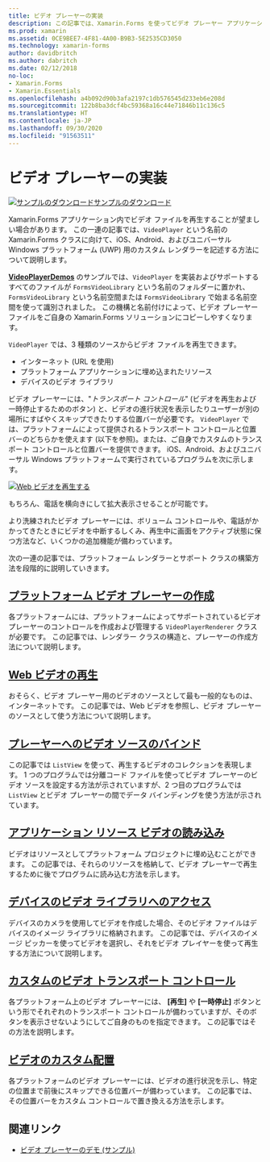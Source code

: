 ```yaml
---
title: ビデオ プレーヤーの実装
description: この記事では、Xamarin.Forms を使ってビデオ プレーヤー アプリケーションを実装する方法について説明します。
ms.prod: xamarin
ms.assetid: 0CE9BEE7-4F81-4A00-B9B3-5E2535CD3050
ms.technology: xamarin-forms
author: davidbritch
ms.author: dabritch
ms.date: 02/12/2018
no-loc:
- Xamarin.Forms
- Xamarin.Essentials
ms.openlocfilehash: a4b092d90b3afa2197c1db576545d233eb6e208d
ms.sourcegitcommit: 122b8ba3dcf4bc59368a16c44e71846b11c136c5
ms.translationtype: HT
ms.contentlocale: ja-JP
ms.lasthandoff: 09/30/2020
ms.locfileid: "91563511"
---
```

# <a name="implementing-a-video-player"></a>ビデオ プレーヤーの実装

[![サンプルのダウンロード](~/media/shared/download.png)サンプルのダウンロード](https://docs.microsoft.com/samples/xamarin/xamarin-forms-samples/customrenderers-videoplayerdemos)

Xamarin.Forms アプリケーション内でビデオ ファイルを再生することが望ましい場合があります。 この一連の記事では、`VideoPlayer` という名前の Xamarin.Forms クラスに向けて、iOS、Android、およびユニバーサル Windows プラットフォーム (UWP) 用のカスタム レンダラーを記述する方法について説明します。

[**VideoPlayerDemos**](/samples/xamarin/xamarin-forms-samples/customrenderers-videoplayerdemos) のサンプルでは、`VideoPlayer` を実装およびサポートするすべてのファイルが `FormsVideoLibrary` という名前のフォルダーに置かれ、`FormsVideoLibrary` という名前空間または `FormsVideoLibrary` で始まる名前空間を使って識別されました。 この機構と名前付けによって、ビデオ プレーヤー ファイルをご自身の Xamarin.Forms ソリューションにコピーしやすくなります。

`VideoPlayer` では、3 種類のソースからビデオ ファイルを再生できます。

- インターネット (URL を使用)
- プラットフォーム アプリケーションに埋め込まれたリソース
- デバイスのビデオ ライブラリ

ビデオ プレーヤーには、"*トランスポート コントロール*" (ビデオを再生および一時停止するためのボタン) と、ビデオの進行状況を表示したりユーザーが別の場所にすばやくスキップできたりする位置バーが必要です。 `VideoPlayer` では、プラットフォームによって提供されるトランスポート コントロールと位置バーのどちらかを使えます (以下を参照)。または、ご自身でカスタムのトランスポート コントロールと位置バーを提供できます。 iOS、Android、およびユニバーサル Windows プラットフォームで実行されているプログラムを次に示します。

[![Web ビデオを再生する](web-videos-images/playwebvideo-small.png "Web ビデオを再生する")](web-videos-images/playwebvideo-large.png#lightbox "Web ビデオを再生する")

もちろん、電話を横向きにして拡大表示させることが可能です。

より洗練されたビデオ プレーヤーには、ボリューム コントロールや、電話がかかってきたときにビデオを中断するしくみ、再生中に画面をアクティブ状態に保つ方法など、いくつかの追加機能が備わっています。

次の一連の記事では、プラットフォーム レンダラーとサポート クラスの構築方法を段階的に説明していきます。

## <a name="creating-the-platform-video-players"></a>[プラットフォーム ビデオ プレーヤーの作成](player-creation.md)

各プラットフォームには、プラットフォームによってサポートされているビデオ プレーヤーのコントロールを作成および管理する `VideoPlayerRenderer` クラスが必要です。 この記事では、レンダラー クラスの構造と、プレーヤーの作成方法について説明します。

## <a name="playing-a-web-video"></a>[Web ビデオの再生](web-videos.md)

おそらく、ビデオ プレーヤー用のビデオのソースとして最も一般的なものは、インターネットです。 この記事では、Web ビデオを参照し、ビデオ プレーヤーのソースとして使う方法について説明します。

## <a name="binding-video-sources-to-the-player"></a>[プレーヤーへのビデオ ソースのバインド](source-bindings.md)

この記事では `ListView` を使って、再生するビデオのコレクションを表現します。 1 つのプログラムでは分離コード ファイルを使ってビデオ プレーヤーのビデオ ソースを設定する方法が示されていますが、2 つ目のプログラムでは `ListView` とビデオ プレーヤーの間でデータ バインディングを使う方法が示されています。

## <a name="loading-application-resource-videos"></a>[アプリケーション リソース ビデオの読み込み](loading-resources.md)

ビデオはリソースとしてプラットフォーム プロジェクトに埋め込むことができます。 この記事では、それらのリソースを格納して、ビデオ プレーヤーで再生するために後でプログラムに読み込む方法を示します。

## <a name="accessing-the-devices-video-library"></a>[デバイスのビデオ ライブラリへのアクセス](accessing-library.md)

デバイスのカメラを使用してビデオを作成した場合、そのビデオ ファイルはデバイスのイメージ ライブラリに格納されます。 この記事では、デバイスのイメージ ピッカーを使ってビデオを選択し、それをビデオ プレイヤーを使って再生する方法について説明します。

## <a name="custom-video-transport-controls"></a>[カスタムのビデオ トランスポート コントロール](custom-transport.md)

各プラットフォーム上のビデオ プレーヤーには、 **[再生]** や **[一時停止]** ボタンという形でそれぞれのトランスポート コントロールが備わっていますが、そのボタンを表示させないようにしてご自身のものを指定できます。 この記事ではその方法を説明します。

## <a name="custom-video-positioning"></a>[ビデオのカスタム配置](custom-positioning.md)

各プラットフォームのビデオ プレーヤーには、ビデオの進行状況を示し、特定の位置まで前後にスキップできる位置バーが備わっています。 この記事では、その位置バーをカスタム コントロールで置き換える方法を示します。

## <a name="related-links"></a>関連リンク

- [ビデオ プレーヤーのデモ (サンプル)](/samples/xamarin/xamarin-forms-samples/customrenderers-videoplayerdemos)